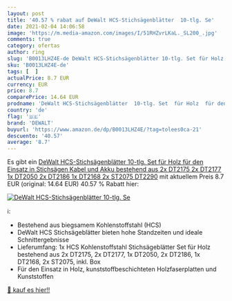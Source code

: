 ```yaml
---
layout: post
title: '40.57 % rabat auf DeWalt HCS-Stichsägenblätter  10-tlg. Se'
date: 2021-02-04 14:06:58
image: 'https://m.media-amazon.com/images/I/51RHZvrLKaL._SL200_.jpg'
comments: true
category: ofertas
author: ring
slug: 'B0013LHZ4E-de DeWalt HCS-Stichsägenblätter 10-tlg. Set für Holz für den...'
sku: 'B0013LHZ4E-de'
tags: [  ]
actualPrice: 8.7 EUR
currency: EUR
price: 8.7
comparePrice: 14.64 EUR
prodname: 'DeWalt HCS-Stichsägenblätter  10-tlg. Set  für Holz  für den Einsatz in Stichsägen  Kabel und Akku   bestehend aus 2x DT2175  2x DT2177  1x DT2050  2x DT2186  1x DT2168  2x ST2075  DT2290'
country: 'de'
flag: '🇩🇪'
brand: 'DEWALT'
buyurl: 'https://www.amazon.de/dp/B0013LHZ4E/?tag=tolees0ca-21'
descuento: '40.57'
average: '8.7'
---
```


Es gibt ein [DeWalt HCS-Stichsägenblätter  10-tlg. Set  für Holz  für den Einsatz in Stichsägen  Kabel und Akku   bestehend aus 2x DT2175  2x DT2177  1x DT2050  2x DT2186  1x DT2168  2x ST2075  DT2290](https://www.amazon.de/dp/B0013LHZ4E/?tag=tolees0ca-21) mit aktuellem Preis 8.7 EUR (original: 14.64 EUR) 40.57 % Rabatt hier:

[![DeWalt HCS-Stichsägenblätter  10-tlg. Se](https://m.media-amazon.com/images/I/51RHZvrLKaL._SL200_.jpg)](https://www.amazon.de/dp/B0013LHZ4E/?tag=tolees0ca-21)

ℹ️:

- Bestehend aus biegsamem Kohlenstoffstahl (HCS)
- DeWalt HCS Stichsägeblätter bieten hohe Standzeiten und ideale Schnittergebnisse
- Lieferumfang: 1x HCS Kohlenstoffstahl Stichsägeblätter Set für Holz bestehend aus 2x DT2175, 2x DT2177, 1x DT2050, 2x DT2186, 1x DT2168, 2x ST2075, inkl. Box
- Für den Einsatz in Holz, kunststoffbeschichteten Holzfaserplatten und Kunststoffen

[🛒 kauf es hier!!](https://www.amazon.de/dp/B0013LHZ4E/?tag=tolees0ca-21)
